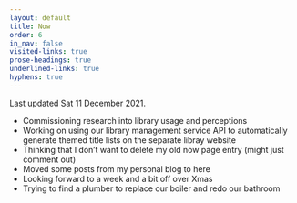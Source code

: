 ```yaml
---
layout: default
title: Now
order: 6
in_nav: false
visited-links: true
prose-headings: true
underlined-links: true
hyphens: true
---
```


<!-- So, a Now page. Last updated Sun 23 June 2019. Apologies if that's not very now.

- About to list all library services and then map them against a MIND taxonomy, in preparation for&hellip;
- Thinking about design agencies that feel local in their scope. That's not a good thing, IMO.
- Still thinking about inflicting less meetings on my team at work.
- Looking at hooking up my site with Firebase for comments.
- Thinking about how I would define the webdev bit of what I do (front end, HTML and CSS and that's all), and how useful that is to me and the outside world.
- Still thinking that regularly updating a now page is actually just old-fashioned blogging in its purest sense, only you delete all but the most recent post. -->

Last updated <time datetime="2021-12-11">Sat 11 December 2021</time>.

- Commissioning research into library usage and perceptions
- Working on using our library management service API to automatically generate themed title lists on the separate libray website
- Thinking that I don’t want to delete my old now page entry (might just comment out)
- Moved some posts from my personal blog to here
- Looking forward to a week and a bit off over Xmas
- Trying to find a plumber to replace our boiler and redo our bathroom


